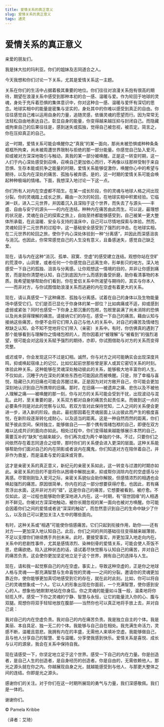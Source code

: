 ```yaml
--- 
title: 爱情关系的真正意义 
slug: 爱情关系的真正意义 
tags: 通灵 
--- 
```

# 爱情关系的真正意义

亲爱的朋友们，

我是抹大拉的玛利亚。你们的姐妹及志同道合之人。

今天我想和你们讨论一下关系，尤其是爱情关系这一主题。

关系在你们的生活中占据着极其重要的地位。你们往往对浪漫关系抱有很高的期待，期望在浪漫关系中感受到那种本初的合一感、温暖与爱。作为轮回于地球的灵魂，身处于充斥着恐惧的集体意识中，你对这种合一感、温暖与爱怀有深切的思念。地球实相中的能量是密集与坚实的，身处其中的你难以感受到真正的自由。你往往感觉自己难以运用自身的力量，追随灵感，依循灵魂的愿望而行。因为常常无法轻松自由地表达自己，彰显自身的能量，你变得越来越压抑与封闭自己。而隐藏或拘束自己的后果往往是，感到迷失或孤独，觉得自己被忽视，被否定。简言之，你在压抑真正的自己。

这一时期，爱情关系可能会唤醒你之“真我”的某一面向，那尚未被恐惧或种种条条框框所拘束，尚未被周遭世界限制与拒绝的那一部分能量。你感觉自己坠入爱河，抑或被对方深深地吸引与触动，真我的某一部分被唤醒。正是这一转变时期，这一人们于内心深处感受到召唤，召唤自己更加依心而行，不再像以往那样受制于来自恐惧、生存本能或抗争之能量的时期，爱情关系能够促激你，唤醒你心中的希望与期待，以及内在深处的痛苦、孤独与被弃感。是的，这一时期的爱情关系可能会唤起种种极端的情绪。下面，我想深入地讨论一下这一点。

你们所有人对内在空虚都不陌生。在某一成长阶段，你的灵魂与地球人格之间出现分裂。你的灵魂踏上成长之旅，藉由一次次的轮回，在地球实相中积累经验。它临渊一跃，进入二元世界，并因着沉入且深陷于这个世界，而失去了与源头——丰盛、自由与安宁的源头——的内在连结，种种内在痛苦由此而生。可以说，最理想的状况是，灵魂在自己的探索之旅上，自始至终都能够感受到，自己被某一更大整体所承载，在此温暖、安全与支持的温床中，自己可以尽情地探索与体验。然而，灵魂轮回于二元世界的过程中，这一基础安全感受到了强烈的冲击。在地球实相，在二元世界的轮回之旅，使你于内心深处体验到一种“分离感”，并因此而深感沮丧与消沉。也因此，你常常感觉自己的人生没有意义，且备感迷失，感觉自己缺乏爱。

现在，请与内在这种“消沉、孤单、寂寞、空虚”的感受建立连结。观想你站在空旷的荒漠中，山洞里，或者任何一个你感觉自己远离生命，形单影只的地方。深入地感受一下自己的孤独、沮丧与分离感。让你观想这一情境的目的，并非让你感到痛苦，而是助你清楚地认知，自己到底因为什么而感到备受折磨，助你看清事物的本质。我希望能够帮助你们看到，你在爱侣关系中所渴望与期待的，其实与你本人——而非对方，与你试图借助浪漫关系而逃避的内在空虚有着更大的关系。

现在，请认真感受一下这种痛苦、孤独与分离感。试着在自己的身体以及生物能量场中感受它们。它们是否已显化于你身体的某一部位？比如病痛或不适，抑或感到虚弱或紧张？同时也感受一下你身上那沉重的包袱，包袱里装满了尚未消除的恐惧以及尚未获得理解的痛苦。请接纳它们的存在。感受一下自己的痛苦。藉由认知与接纳这些痛苦，你便不会将它们带入自己与他人的关系中。对自己的痛苦及情绪包袱缺乏认知，会不知不觉地将它们带入（亲密）关系中。有时，你仿佛真的遇到了那个能够看到与理解你之情绪包袱的人，而你因着对“被理解”与“被看到”的强烈渴望，很可能会对这段关系赋予强烈的期待，亦即，你试图借助与对方的关系而变得完整。

或迟或早，你会发现这只不过是幻相。诚然，你与对方之间可能确实会出现深度共鸣，抑或唤起宿缘上的记忆，比如忆起前世那些曾是家人或其它密切关系的时刻。体验此种关系，这种能够在灵魂深处触动彼此的关系，能够极大地丰富你的人生。不仅如此，沉睡于内在深处的某些东西也可能因此而被唤醒。只是，除了幸福与喜悦，隐藏已久的旧痛也可能会苏醒过来。正是因为对对方敞开自己，你可能会更加深刻地认识到自己所携带的旧痛。那时，在旧痛——被遗弃之痛、悲伤以及不被他人理解之痛——被唤醒的那一刻，你与对方的关系可能会受到干扰，出现波动与混乱。此时，至关重要的是，关系双方都对自身的痛苦负起责任来。而做到这一点的必要条件则是对此的觉察与认知。若双方皆对此保持觉知，二人之间的关系便会更进一步，进入新的阶段。由此，最初那因着在灵魂层面上认出彼此而产生的极度喜悦，在新阶段逐渐转化成耐心，以及适当的距离。这是一种自然而然的距离，你们赋予彼此空间，保持独立，能够做自己——那个携有情绪包袱的自己，即便在双方难以达成共识的面向亦如此。相处过程中，你们变得越来越能够展示本然的自己，需要互补的“缺失”也越来越少。你们再次成为两个单独的个体。不过，只要你们之间依然存在着志同道合之纽带，那时你们的关系便会进入更深的层面。这种关系能够帮助你们面对自己的内在阴影或者说内在魔鬼，你们知道对方在陪伴着自己，并非作为救星，而是温柔与爱的温床或背景。

这才是亲密关系的真正意义，新纪元的亲密关系如此，这一转变与过渡的时期亦如此。亲密关系的目的不是将你从困境中解脱出来，抑或帮你消除内在的空虚感与分离感。尽管刚刚坠入爱河之际，亲密关系貌似会助你解脱，但感情浓烈的相遇也会唤起强烈的痛苦。原因很简单，你内在的这一部分想要获得疗愈。也因此，若有痛苦浮出水面，这并非对方的“错”，这是你自己的痛苦，它想要被看到，被疗愈。不仅如此，这一过程也能够助你更深地进入内在。这一时期，有“宿世因缘”的人相遇并不鲜见。你被对方深深地触动，被你长期忽视的某一面向也被对方唤醒。你可能会因着你们之间的爱情或者说“深深的触动”，而忽然意识到自己的生命中缺少了什么，以及自己可以更加关注人生中的哪些面向。

有时，这种关系或“相遇”可能使你倍感痛苦。它们只起到衔接作用，助你——还有对方——更加深入地认知自己。此后，你们之间的共同基础往往变得越来越薄弱，不足以支撑你们继续携手共创未来。此时，要接受事实，并更加深入地走向内在。关系中的悲剧性事件，尤其是感情浓烈、染神刻骨的爱情关系，可能会使人茶饭不思，悲痛欲绝。陷入这种状态的话，请试着尽快觉察与认知自己的痛苦，并对自己的痛苦负责。这会使你更加坚定地立足于这个世界，拥有自己的选择与人生。

现在，请和我一起觉察自己的内在空虚。事实上，导致这种空虚的，正是你之地球人格与灵魂——那充满智慧与生命喜悦的灵魂——之间的分裂。邀请你的灵魂更加靠近你，使你能够更加真切地感受到它的存在，就在此时此刻。比如，你可以将自己的灵魂想象成一个人。它以人的形象出现在你面前，一个充满智慧，使你感到安心的人。想象他/她默默地站在你身后。你之灵魂的能量如斗篷一般，温柔地将你轻揽入怀。感受一下你之灵魂的宁静、智慧与永恒，让它的能量流入你的心、腹与双腿。观想你将双手轻轻地放在腹部——当然你也可以真正地将手放上去，并对自己说：

我对自己的内在空虚负责。我对自己的内在痛苦负责。我是独立自主的个体。我是美丽、本自具足、独一无二的个体。我能够与自己自在相处。我充满生命活力，灵感不断，温暖且慈悲。我拥有内在的丰盛，无需他人来填补空虚。我能够做自己，且与他人分享自己的智慧、爱与温暖。分享使我感到快乐。爱情关系是喜悦、成长与认可的源泉，我会在关系中保持自我。

现在请感受一下，你坚定地立足于这个世界。感受一下自己的内在力量。你是创造者，是自己人生的创造者，是自身经历的创造者。你是自由的，无需依赖他人。那光之源头就在你之内。你越展现自身之光，就越能感受到与他人、与那更大整体之间的连结。你即是光之源头。

感谢你们的关注。对于你们在这一时期所展现的勇气与力量，我们深感敬佩。我们是一体的。

谢谢你们。

© Pamela Kribbe

（译者：艾琦）